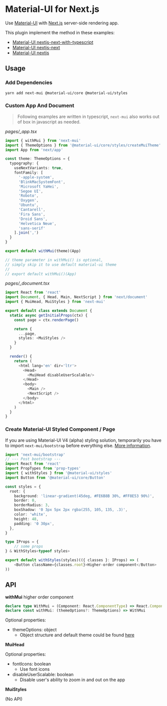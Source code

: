 # Material-UI for Next.js

Use [Material-UI](https://material-ui.com/) with [Next.js](https://nextjs.org/) server-side rendering app.

This plugin implement the method in these examples:

- [Material-UI nextjs-next-with-typescript](https://github.com/mui-org/material-ui/tree/next/examples/nextjs-next-with-typescript)
- [Material-UI nextjs-next](https://github.com/mui-org/material-ui/tree/next/examples/nextjs-next)
- [Material-UI nextjs](https://github.com/mui-org/material-ui/tree/next/examples/nextjs)

## Usage

### Add Dependencies

``` bash
yarn add next-mui @material-ui/core @material-ui/styles
```

### Custom App And Document

> Following examples are written in typescript, `next-mui` also works out of box in javascript as needed.

*pages/_app.tsx*

``` typescript
import { withMui } from 'next-mui'
import { ThemeOptions } from '@material-ui/core/styles/createMuiTheme'
import App from 'next/app'

const theme: ThemeOptions = {
  typography: {
    useNextVariants: true,
    fontFamily: [
      '-apple-system',
      'BlinkMacSystemFont',
      'Microsoft YaHei',
      'Segoe UI',
      'Roboto',
      'Oxygen',
      'Ubuntu',
      'Cantarell',
      'Fira Sans',
      'Droid Sans',
      'Helvetica Neue',
      'sans-serif'
    ].join(',')
  }
}

export default withMui(theme)(App)

// theme parameter in withMui() is optional, 
// simply skip it to use default material-ui theme
//
// export default withMui()(App)
```

*pages/_document.tsx*

``` typescript
import React from 'react'
import Document, { Head, Main, NextScript } from 'next/document'
import { MuiHead, MuiStyles } from 'next-mui'

export default class extends Document {
  static async getInitialProps(ctx) {
    const page = ctx.renderPage()

    return {
      ...page,
      styles: <MuiStyles />
    }
  }

  render() {
    return (
      <html lang='en' dir='ltr'>
        <Head>
          <MuiHead disableUserScalable/>
        </Head>
        <body>
          <Main />
          <NextScript />
        </body>
      </html>
    )
  }
}
```

### Create Material-UI Styled Component / Page

If you are using Material-UI V4 (alpha) styling solution, temporarily you have to import `next-mui/bootstrap` before everything else. [More information](https://material-ui.com/css-in-js/basics/).

``` typescript
import 'next-mui/bootstrap'
// --- Post bootstrap ---
import React from 'react'
import PropTypes from 'prop-types'
import { withStyles } from '@material-ui/styles'
import Button from '@material-ui/core/Button'

const styles = {
  root: {
    background: 'linear-gradient(45deg, #FE6B8B 30%, #FF8E53 90%)',
    border: 0,
    borderRadius: 3,
    boxShadow: '0 3px 5px 2px rgba(255, 105, 135, .3)',
    color: 'white',
    height: 48,
    padding: '0 30px',
  },
}

type IProps = {
    // some props
} & WithStyles<typeof styles>

export default withStyles(styles)(({ classes }: IProps) => (
    <Button className={classes.root}>Higher-order component</Button>
))
```

## API

**withMui** higher order component

``` typescript
declare type WithMui = (Component: React.ComponentType) => React.ComponentType;
declare const withMui: (themeOptions?: ThemeOptions) => WithMui
```

Optional properties:

- themeOptions: object
  - Object structure and default theme could be found [here](https://material-ui.com/customization/default-theme/)

**MuiHead**

Optional properties:

- fontIcons: boolean
  - Use font icons
- disableUserScalable: boolean
  - Disable user's ability to zoom in and out on the app

**MuiStyles**

(No API)



